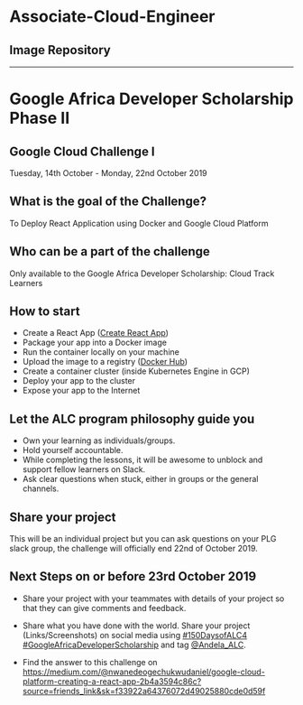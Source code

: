 # Associate-Cloud-Engineer
Image Repository
-------------------------------------
-------------------------------------

# Google Africa Developer Scholarship Phase II

## Google Cloud Challenge I

Tuesday, 14th October - Monday, 22nd October 2019

## What is the goal of the Challenge?

To Deploy React Application using Docker and Google Cloud Platform

## Who can be a part of the challenge

Only available to the Google Africa Developer Scholarship: Cloud Track Learners

## How to start

- Create a React App ([Create React App](https://create-react-app.dev/docs/getting-started))
- Package your app into a Docker image
- Run the container locally on your machine
- Upload the image to a registry ([Docker Hub](https://hub.docker.com/))
- Create a container cluster (inside Kubernetes Engine in GCP)
- Deploy your app to the cluster
- Expose your app to the Internet

## Let the ALC program philosophy guide you

- Own your learning as individuals/groups.
- Hold yourself accountable.
- While completing the lessons, it will be awesome to unblock and support fellow learners on Slack.
- Ask clear questions when stuck, either in groups or the general channels.

## Share your project

This will be an individual project but you can ask questions on your PLG slack group, the challenge will officially end 22nd of October 2019.

## Next Steps on or before 23rd October 2019

- Share your project with your teammates with details of your project so that they can give comments and feedback.
- Share what you have done with the world. Share your project (Links/Screenshots) on social media using [#150DaysofALC4](https://twitter.com/search?q=%23150DaysOfALC4) [#GoogleAfricaDeveloperScholarship](https://twitter.com/search?q=%23GoogleAfricaDeveloperScholarship) and tag [@Andela_ALC](https://twitter.com/andela_alc/).

- Find the answer to this challenge on https://medium.com/@nwanedeogechukwudaniel/google-cloud-platform-creating-a-react-app-2b4a3594c86c?source=friends_link&sk=f33922a64376072d49025880cde0d59f


